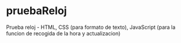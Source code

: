 pruebaReloj
===========

Prueba reloj - HTML, CSS (para formato de texto), JavaScript (para la funcion de recogida de la hora y actualizacion)
